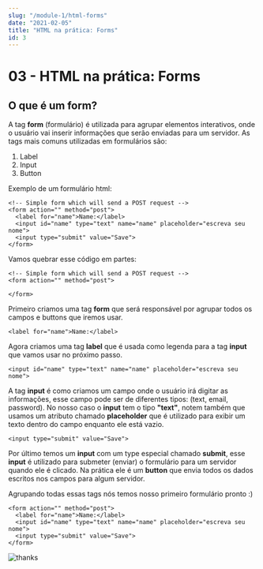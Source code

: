 ```yaml
---
slug: "/module-1/html-forms"
date: "2021-02-05"
title: "HTML na prática: Forms"
id: 3
---
```


# 03 - HTML na prática: Forms

## O que é um form?

A tag **form** \(formulário\) é utilizada para agrupar elementos interativos, onde o usuário vai inserir informações que serão enviadas para um servidor. As tags mais comuns utilizadas em formulários são:

1. Label
2. Input
3. Button

Exemplo de um formulário html:

```text
<!-- Simple form which will send a POST request -->
<form action="" method="post">
  <label for="name">Name:</label>
  <input id="name" type="text" name="name" placeholder="escreva seu nome">
  <input type="submit" value="Save">
</form>
```

Vamos quebrar esse código em partes:

```text
<!-- Simple form which will send a POST request -->
<form action="" method="post">

</form>
```

Primeiro criamos uma tag **form** que será responsável por agrupar todos os campos e buttons que iremos usar.

```text
<label for="name">Name:</label>
```

Agora criamos uma tag **label** que é usada como legenda para a tag **input** que vamos usar no próximo passo.

```text
<input id="name" type="text" name="name" placeholder="escreva seu nome">
```

A tag **input** é como criamos um campo onde o usuário irá digitar as informações, esse campo pode ser de diferentes tipos: \(text, email, password\). No nosso caso o **input** tem o tipo **"text"**, notem também que usamos um atributo chamado **placeholder** que é utilizado para exibir um texto dentro do campo enquanto ele está vazio.

```text
<input type="submit" value="Save">
```

Por último temos um **input** com um type especial chamado **submit**, esse **input** é utilizado para submeter \(enviar\) o formulário para um servidor quando ele é clicado. Na prática ele é um **button** que envia todos os dados escritos nos campos para algum servidor.

Agrupando todas essas tags nós temos nosso primeiro formulário pronto :\)

```text
<form action="" method="post">
  <label for="name">Name:</label>
  <input id="name" type="text" name="name" placeholder="escreva seu nome">
  <input type="submit" value="Save">
</form>
```

![thanks](https://media.giphy.com/media/psmj7c3DbrJKkbRYFj/giphy.gif)

